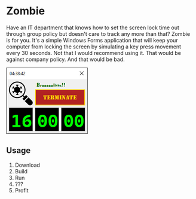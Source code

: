 # Zombie

Have an IT department that knows how to set the screen lock time out through group policy but doesn't care to track any more than that? Zombie is for you. It's a simple Windows Forms application that will keep your computer from locking the screen by simulating a key press movement every 30 seconds. Not that I would recommend using it. That would be against company policy. And that would be bad.

![screenshot](screenshot.png)

## Usage

1. Download
2. Build
3. Run
4. ???
5. Profit

